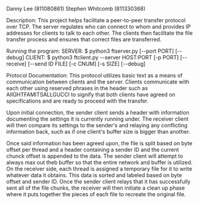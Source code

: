 Danny Lee (811080861)
Stephen Whitcomb (811330368)

Description: This project helps facilitate a peer-to-peer
transfer protocol over TCP. The server regulates who can
connect to whom and provides IP addresses for clients to
talk to each other. The clients then facilitate the
file transfer process and ensures that correct files
are transferred.

Running the program:
        SERVER: $ python3 ftserver.py [--port PORT] [--debug]
        CLIENT: $ python3 ftclient.py --server HOST:PORT
                  [-p PORT] [--receive] [--send ID FILE]
                  [-c CNUM] [-s SIZE] [--debug]

Protocol Documentation:
This protocol utilizes basic text as a means of communication
between clients and the server. Clients communicate with
each other using reserved phrases in the header such as
AIIGHTFAMITSALLGUCCI to signify that both clients have agreed
on specifications and are ready to proceed with the transfer.

Upon initial connection, the sender client sends a header
with information documenting the settings it is currently
running under. The receiver client will then compare its settings
to the sender's and relaying any conflicting information back,
such as if one client's buffer size is bigger than another.

Once said information has been agreed upon, the file is split
based on byte offset per thread and a header containing a sender ID
and the current chunck offset is appended to the data. The sender
client will attempt to always max out theb buffer so that the entire
network and buffer is utilized. On the receiver side, each thread is
assigned a temporary file for it to write whatever data it obtains.
This data is sorted and labeled based on byte offset and sender ID.
Once the sender client relays that it has successfully sent all of
the file chunks, the receiver will then initiate a clean up phase
where it puts together the pieces of each file to recreate the
original file.